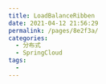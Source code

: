 ```yaml
---
title: LoadBalanceRibben
date: 2021-04-12 21:56:29
permalink: /pages/8e2f3a/
categories:
  - 分布式
  - SpringCloud
tags:
  - 
---
```

